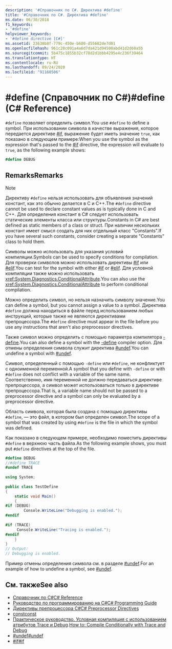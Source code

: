 ```yaml
---
description: '#Справочник по C#. Директива #define'
title: '#Справочник по C#. Директива #define'
ms.date: 06/30/2018
f1_keywords:
- '#define'
helpviewer_keywords:
- '#define directive [C#]'
ms.assetid: 23638b8f-779c-450e-b600-d55682de7d01
ms.openlocfilehash: 961c20c091a4a6d7da421d94500abd41d2d60a5b
ms.sourcegitcommit: 5b475c1855b32cf78d2d1bbb4295e4c236f39464
ms.translationtype: HT
ms.contentlocale: ru-RU
ms.lasthandoff: 09/24/2020
ms.locfileid: "91160506"
---
```

# <a name="define-c-reference"></a><span data-ttu-id="01125-103">#define (Справочник по C#)</span><span class="sxs-lookup"><span data-stu-id="01125-103">#define (C# Reference)</span></span>

<span data-ttu-id="01125-104">`#define` позволяет определить символ.</span><span class="sxs-lookup"><span data-stu-id="01125-104">You use `#define` to define a symbol.</span></span> <span data-ttu-id="01125-105">При использовании символа в качестве выражения, которое передается директиве [#if](./preprocessor-if.md), выражение будет иметь значение `true`, как показано в следующем примере:</span><span class="sxs-lookup"><span data-stu-id="01125-105">When you use the symbol as the expression that's passed to the [#if](./preprocessor-if.md) directive, the expression will evaluate to `true`, as the following example shows:</span></span>  

 ```csharp
 #define DEBUG
 ```
  
## <a name="remarks"></a><span data-ttu-id="01125-106">Remarks</span><span class="sxs-lookup"><span data-stu-id="01125-106">Remarks</span></span>  
  
> [!NOTE]
> <span data-ttu-id="01125-107">Директиву `#define` нельзя использовать для объявления значений констант, как это обычно делается в C и C++.</span><span class="sxs-lookup"><span data-stu-id="01125-107">The `#define` directive cannot be used to declare constant values as is typically done in C and C++.</span></span> <span data-ttu-id="01125-108">Для определения констант в C# следует использовать статические элементы класса или структуры.</span><span class="sxs-lookup"><span data-stu-id="01125-108">Constants in C# are best defined as static members of a class or struct.</span></span> <span data-ttu-id="01125-109">При наличии нескольких констант имеет смысл создать для них отдельный класс "Constants".</span><span class="sxs-lookup"><span data-stu-id="01125-109">If you have several such constants, consider creating a separate "Constants" class to hold them.</span></span>  
  
 <span data-ttu-id="01125-110">Символы можно использовать для указания условий компиляции.</span><span class="sxs-lookup"><span data-stu-id="01125-110">Symbols can be used to specify conditions for compilation.</span></span> <span data-ttu-id="01125-111">Для проверки символов можно использовать директивы [#if](./preprocessor-if.md) или [#elif](./preprocessor-elif.md).</span><span class="sxs-lookup"><span data-stu-id="01125-111">You can test for the symbol with either [#if](./preprocessor-if.md) or [#elif](./preprocessor-elif.md).</span></span> <span data-ttu-id="01125-112">Для условной компиляции также можно использовать <xref:System.Diagnostics.ConditionalAttribute>.</span><span class="sxs-lookup"><span data-stu-id="01125-112">You can also use the <xref:System.Diagnostics.ConditionalAttribute> to perform conditional compilation.</span></span>  
  
 <span data-ttu-id="01125-113">Можно определить символ, но нельзя назначить символу значение.</span><span class="sxs-lookup"><span data-stu-id="01125-113">You can define a symbol, but you cannot assign a value to a symbol.</span></span> <span data-ttu-id="01125-114">Директива `#define` должна находиться в файле перед использованием любых инструкций, которые также не являются директивами препроцессора.</span><span class="sxs-lookup"><span data-stu-id="01125-114">The `#define` directive must appear in the file before you use any instructions that aren't also preprocessor directives.</span></span>  
  
 <span data-ttu-id="01125-115">Также символ можно определить с помощью параметра компилятора [-define](../compiler-options/define-compiler-option.md).</span><span class="sxs-lookup"><span data-stu-id="01125-115">You can also define a symbol with the [-define](../compiler-options/define-compiler-option.md) compiler option.</span></span> <span data-ttu-id="01125-116">Для отмены определения символа служит директива [#undef](./preprocessor-undef.md).</span><span class="sxs-lookup"><span data-stu-id="01125-116">You can undefine a symbol with [#undef](./preprocessor-undef.md).</span></span>  
  
 <span data-ttu-id="01125-117">Символ, определенный с помощью `-define` или `#define`, не конфликтует с одноименной переменной.</span><span class="sxs-lookup"><span data-stu-id="01125-117">A symbol that you define with `-define` or with `#define` does not conflict with a variable of the same name.</span></span> <span data-ttu-id="01125-118">Соответственно, имя переменной не должно передаваться директиве препроцессора, а символ может использоваться только в директиве препроцессора.</span><span class="sxs-lookup"><span data-stu-id="01125-118">That is, a variable name should not be passed to a preprocessor directive and a symbol can only be evaluated by a preprocessor directive.</span></span>  
  
 <span data-ttu-id="01125-119">Область символа, которая была создана с помощью директивы `#define`, — это файл, в котором был определен символ.</span><span class="sxs-lookup"><span data-stu-id="01125-119">The scope of a symbol that was created by using `#define` is the file in which the symbol was defined.</span></span>  
  
 <span data-ttu-id="01125-120">Как показано в следующем примере, необходимо поместить директивы `#define` в верхнюю часть файла.</span><span class="sxs-lookup"><span data-stu-id="01125-120">As the following example shows, you must put `#define` directives at the top of the file.</span></span>  
  
```csharp  
#define DEBUG  
//#define TRACE  
#undef TRACE  
  
using System;  
  
public class TestDefine  
{  
    static void Main()  
    {  
#if (DEBUG)  
        Console.WriteLine("Debugging is enabled.");  
#endif  
  
#if (TRACE)  
     Console.WriteLine("Tracing is enabled.");  
#endif  
    }  
}  
// Output:  
// Debugging is enabled.  
```  
  
 <span data-ttu-id="01125-121">Пример отмены определения символа см. в разделе [#undef](./preprocessor-undef.md).</span><span class="sxs-lookup"><span data-stu-id="01125-121">For an example of how to undefine a symbol, see [#undef](./preprocessor-undef.md).</span></span>  
  
## <a name="see-also"></a><span data-ttu-id="01125-122">См. также</span><span class="sxs-lookup"><span data-stu-id="01125-122">See also</span></span>

- [<span data-ttu-id="01125-123">Справочник по C#</span><span class="sxs-lookup"><span data-stu-id="01125-123">C# Reference</span></span>](../index.md)
- [<span data-ttu-id="01125-124">Руководство по программированию на C#</span><span class="sxs-lookup"><span data-stu-id="01125-124">C# Programming Guide</span></span>](../../programming-guide/index.md)
- [<span data-ttu-id="01125-125">Директивы препроцессора C#</span><span class="sxs-lookup"><span data-stu-id="01125-125">C# Preprocessor Directives</span></span>](./index.md)
- [<span data-ttu-id="01125-126">const</span><span class="sxs-lookup"><span data-stu-id="01125-126">const</span></span>](../keywords/const.md)
- <span data-ttu-id="01125-127">[Практическое руководство. Условная компиляция с использованием атрибутов Trace и Debug](../../../framework/debug-trace-profile/how-to-compile-conditionally-with-trace-and-debug.md).</span><span class="sxs-lookup"><span data-stu-id="01125-127">[How to: Compile Conditionally with Trace and Debug](../../../framework/debug-trace-profile/how-to-compile-conditionally-with-trace-and-debug.md)</span></span>
- [<span data-ttu-id="01125-128">#undef</span><span class="sxs-lookup"><span data-stu-id="01125-128">#undef</span></span>](./preprocessor-undef.md)
- [<span data-ttu-id="01125-129">#if</span><span class="sxs-lookup"><span data-stu-id="01125-129">#if</span></span>](./preprocessor-if.md)
